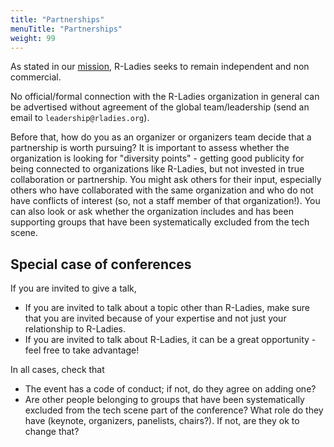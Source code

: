 ```yaml
---
title: "Partnerships"
menuTitle: "Partnerships"
weight: 99
---
```


As stated in our [mission](/about/mission/), R-Ladies seeks to remain independent and non commercial.

No official/formal connection with the R-Ladies organization in general can be advertised without agreement of the global team/leadership (send an email to `leadership@rladies.org`).

Before that, how do you as an organizer or organizers team decide that a partnership is worth pursuing?
It is important to assess whether the organization is looking for "diversity points" - getting good publicity for being connected to organizations like R-Ladies, but not invested in true collaboration or partnership.
You might ask others for their input, especially others who have collaborated with the same organization and who do not have conflicts of interest (so, not a staff member of that organization!).
You can also look or ask whether the organization includes and has been supporting groups that have been systematically excluded from the tech scene.

## Special case of conferences

If you are invited to give a talk,
* If you are invited to talk about a topic other than R-Ladies, make sure that you are invited because of your expertise and not just your relationship to R-Ladies.
* If you are invited to talk about R-Ladies, it can be a great opportunity - feel free to take advantage! 

In all cases, check that
* The event has a code of conduct; if not, do they agree on adding one?
* Are other people belonging to groups that have been systematically excluded from the tech scene part of the conference? What role do they have (keynote, organizers, panelists, chairs?). If not, are they ok to change that?

